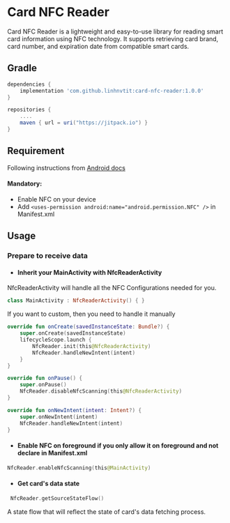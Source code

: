# Card NFC Reader
Card NFC Reader is a lightweight and easy-to-use library for reading smart card information using NFC technology. It supports retrieving card brand, card number, and expiration date from compatible smart cards.

## Gradle
```groovy
dependencies {
    implementation 'com.github.linhnvtit:card-nfc-reader:1.0.0'
}
```
```groovy
repositories {
    ....
    maven { url = uri("https://jitpack.io") }
}
```

## Requirement
Following instructions from [Android docs](https://developer.android.com/develop/connectivity/nfc)
#### Mandatory:
 * Enable NFC on your device
 * Add ```<uses-permission android:name="android.permission.NFC" />``` in Manifest.xml 

## Usage

### Prepare to receive data 
* #### Inherit your MainActivity with NfcReaderActivity
NfcReaderActivity will handle all the NFC Configurations needed for you.
```kotlin
class MainActivity : NfcReaderActivity() { }
```

If you want to custom, then you need to handle it manually 
```kotlin
override fun onCreate(savedInstanceState: Bundle?) {
    super.onCreate(savedInstanceState)
    lifecycleScope.launch {
        NfcReader.init(this@NfcReaderActivity)
        NfcReader.handleNewIntent(intent)
    }
}

override fun onPause() {
    super.onPause()
    NfcReader.disableNfcScanning(this@NfcReaderActivity)
}

override fun onNewIntent(intent: Intent?) {
    super.onNewIntent(intent)
    NfcReader.handleNewIntent(intent)
}
```

* #### Enable NFC on foreground if you only allow it on foreground and not declare in Manifest.xml
```kotlin 
NfcReader.enableNfcScanning(this@MainActivity)
```

* #### Get card's data state
```kotlin
 NfcReader.getSourceStateFlow()
```
A state flow that will reflect the state of card's data fetching process.

